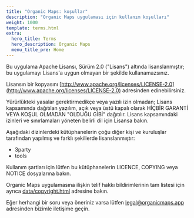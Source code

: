 ```yaml
---
title: "Organic Maps: koşullar"
description: "Organic Maps uygulaması için kullanım koşulları"
weight: 1000
template: terms.html
extra:
  hero_title: Terms
  hero_description: Organic Maps 
  menu_title_pre: Home
---
```


Bu uygulama Apache Lisansı, Sürüm 2.0 ("Lisans") altında lisanslanmıştır;
bu uygulamayı Lisans'a uygun olmayan bir şekilde kullanamazsınız.

Lisansın bir kopyasını [http://www.apache.org/licenses/LICENSE-2.0](http://www.apache.org/licenses/LICENSE-2.0) adresinden edinebilirsiniz.

Yürürlükteki yasalar gerektirmedikçe veya yazılı izin olmadan;
Lisans kapsamında dağıtılan yazılım, açık veya üstü kapalı olarak HİÇBİR GARANTİ
VEYA KOŞUL OLMADAN "OLDUĞU GİBİ" dağıtılır. Lisans kapsamındaki izinleri ve
sınırlamaları yöneten belirli dil için Lisansa bakın.

Aşağıdaki dizinlerdeki kütüphanelerin çoğu diğer kişi ve
kuruluşlar tarafından yapılmış ve farklı şekillerde lisanslanmıştır:

- 3party
- tools

Kullanım şartları için lütfen bu kütüphanelerin LICENCE, COPYING veya NOTICE dosyalarına bakın.

Organic Maps uygulamasına ilişkin telif hakkı bildirimlerinin tam listesi için ayrıca
[data/copyright.html](https://htmlpreview.github.io/?https://github.com/organicmaps/organicmaps/master/data/copyright.html) adresine bakın.

Eğer herhangi bir soru veya öneriniz varsa lütfen [legal@organicmaps.app](mailto:legal@organicmaps.app) adresinden bizimle iletişime geçin.
